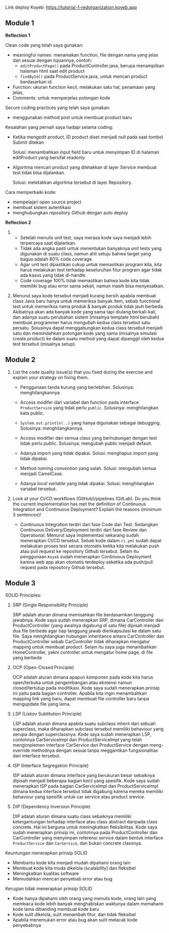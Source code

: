 Link deploy Koyeb: https://tutorial-1-redorganization.koyeb.app

## Module 1

**Reflection 1**

Clean code yang telah saya gunakan:
- meaningful names: menamakan function, file dengan nama yang jelas dan sesuai dengan tujuannya, contoh: 
    - `editProductPage()` pada ProductController.java, berupa menampilkan halaman html saat edit product
    - `findById()` pada ProductService.java, untuk mencari product berdasarkan id.
- Function: ukuran function kecil, melakukan satu hal, penamaan yang jelas,
- Comments: untuk memperjelas potongan kode

Secure coding practices yang telah saya gunakan:
- menggunakan method post untuk membuat product baru

Kesalahan yang pernah saya hadapi selama coding:
- Ketika mengedit product, ID product diset menjadi null pada saat tombol Submit ditekan

    Solusi: menambahkan input field baru untuk menyimpan ID di halaman editProduct yang bersifat readonly

- Algoritma mencari product yang diletakkan di layer Service membuat test tidak bisa dijalankan. 

    Solusi: meletakkan algoritma tersebut di layer Repository.

Cara memperbaiki kode:
- mempelajari open source project
- membuat sistem autentikasi
- menghubungkan repository Github dengan auto deploy

**Reflection 2**

1.
   - Setelah menulis unit test, saya merasa kode saya menjadi lebih terpercaya saat dijalankan.
   - Tidak ada angka pasti untuk menentukan banyaknya unit tests yang digunakan di suatu class, namun ahli setuju bahwa target yang bagus adalah 80% code coverage.
   - Agar unit test dipastikan cukup untuk memastikan program kita, kita harus melakukan test terhadap keseluruhan fitur program agar tidak ada kasus yang tidak di-handle.
   - Code coverage 100% tidak memastikan bahwa kode kita tidak memiliki bug atau error sama sekali, namun masih bisa menyesatkan.

2. Menurut saya kode tersebut menjadi kurang bersih apabila membuat class Java baru hanya untuk memeriksa banyak item, sebab functional test untuk memeriksa nama produk & banyak produk tidak jauh berbeda. Akibatnya akan ada banyak kode yang sama tapi diulang berkali-kali, dan adanya suatu perubahan sistem (misalnya template html berubah) membuat programmer harus mengubah kedua class tersebut satu persatu. Solusinya dapat menggabungkan kedua class tersebut menjadi satu dan memindahkan potongan kode yang sama (misalnya  simulasi create product) ke dalam suatu method yang dapat dipanggil oleh kedua test tersebut (misalnya setup).


## Module 2


1. List the code quality issue(s) that you fixed during the exercise and explain your strategy on fixing them.

    - Penggunaan tanda kurung yang berlebihan. Solusinya: menghilangkannya.

    - Access modifer dari variabel dan function pada interface `ProductService` yang tidak perlu `public`. Solusinya: menghilangkan kata public.

    - `System.out.println(..)` yang hanya digunakan sebagai debugging. Solusinya: menghilangkannya.

    - Access modifier dari semua class yang berhubungan dengan test tidak perlu public. Solusinya: mengubah public menjadi default.

    - Adanya import yang tidak dipakai. Solusi: menghapus import yang tidak dipakai.

    - Method *naming convention* yang salah. Solusi: mengubah semua menjadi CamelCase.

    - Adanya *local variable* yang tidak dipakai. Solusi: menghilangkan variabel tersebut.
    


2. Look at your CI/CD workflows (GitHub)/pipelines (GitLab). Do you think the current implementation has met the definition of Continuous Integration and Continuous Deployment? Explain the reasons (minimum 3 sentences)!

    - Continuous Integration terdiri dari fase Code dan Test. Sedangkan Continuous Delivery/Deployment terdiri dari fase Review dan Operational. Menurut saya implementasi sekarang sudah menerapkan CI/CD tersebut. Sebab kode dalam `ci.yml` sudah dapat melakukan proses test secara otomatis ketika kita melakukan push atau pull request ke repository Github tersebut. Selain itu penggunaan `Koyeb` sudah menerapkan Continuous Deployment karena web app akan otomatis terdeploy seketika ada push/pull request pada repository Github tersebut.


## Module 3
SOLID Principles:
1. SRP (Single Responsibility Principle)
   
   SRP adalah aturan dimana memisahkan file berdasarnkan tanggung jawabnya. Kode saya sudah menerapkan SRP, dimana CarController dan ProductController (yang awalnya digabung di satu file) dipisah menjadi dua file berbeda agar tiap tanggung jawab dienkapsulasi ke dalam satu file. Saya menghilangkan hubungan inheritance antara CarController dan ProductController sebab CarController tidak diharapkan mengatur mapping untuk membuat product. Selain itu saya juga menambahkan HomeController, yakni controller untuk mengatur home page, di file yang berbeda

2. OCP (Open-Closed Principle)

   OCP adalah aturan dimana apapun komponen pada kode kita harus open/terbuka untuk pengembangan atau ekstensi namun closed/tertutup pada modifikasi. Kode saya sudah menerapkan prinsip ini yaitu pada bagian controller. Apabila kita ingin menambahkan mapping link yang baru, dapat membuat file controller baru tanpa mengupdate file yang lama.

3. LSP (Liskov Subtitution Principle)
   
    LSP adalah aturan dimana apabila suatu subclass inherit dari sebuah superclass, maka diharapkan subclass tersebut memiliki behaviour yang serupa dengan superclassnya. Kode saya sudah menerapkan LSP, contohnya CarServiceImpl dan ProductServiceImpl yang telah mengimplemen interface CarService dan ProductService dengan meng-override methodnya dengan sesuai tanpa meggantikan fungsionalitas dari interface tersebut.

4. ISP (Interface Segregation Principle)
   
   ISP adalah aturan dimana interface yang berukuran besar sebaiknya dipisah menjadi beberapa bagian kecil yang spesifik. Kode saya sudah menerapkan ISP pada bagian CarServiceImpl dan ProductServiceImpl dimana kedua interface tersebut tidak digabung karena mereka memiliki behaviour yang spesifik untuk car service atau product srevice.

5. DIP (Dependency Inversion Principle)
   
   DIP adalah aturan dimana suatu class sebaiknya memiliki ketergantungan terhadap interface atau class abstract daripada class concrete. Hal ini berguna untuk meningkatkan fleksibilitas. Kode saya sudah menerapkan prinsip ini, contohnya pada ProductController dan CarController yang menyimpan referensi service dalam bentuk interface `ProductService` dan `CarService`, dan bukan concrete classnya.


Keuntungan menerapkan prinsip SOLID
- Membantu kode kita menjadi mudah dipahami orang lain
- Membuat kode kita muda dikelola (scalability) dan fleksibel
- Meningkatkan kualitas software
- Memudahkan mencari penyebab error atau bug

Kerugian tidak menerapkan prinsip SOLID
- Kode hanya dipahami oleh orang yang menulis kode, orang lain yang membaca kode lebih banyak menghabiskan waktunya dalam memahami kode lama dibanding membuat kode baru
- Kode sulit dikelola, sulit menambah fitur, dan tidak fleksibel
- Apabila menemukan error atau bug akan sulit melacak kode penyebabnya